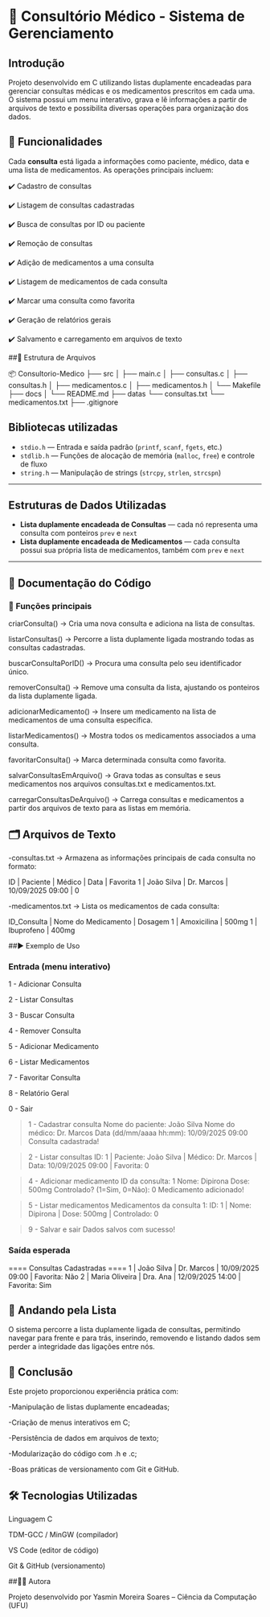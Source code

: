 # 🏥 Consultório Médico - Sistema de Gerenciamento

## Introdução

Projeto desenvolvido em C utilizando listas duplamente encadeadas para gerenciar consultas médicas e os medicamentos prescritos em cada uma.
O sistema possui um menu interativo, grava e lê informações a partir de arquivos de texto e possibilita diversas operações para organização dos dados.

## 📌 Funcionalidades

Cada **consulta** está ligada a informações como paciente, médico, data e uma lista de medicamentos. As operações principais incluem:

✔️ Cadastro de consultas

✔️ Listagem de consultas cadastradas

✔️ Busca de consultas por ID ou paciente

✔️ Remoção de consultas

✔️ Adição de medicamentos a uma consulta

✔️ Listagem de medicamentos de cada consulta

✔️ Marcar uma consulta como favorita

✔️ Geração de relatórios gerais

✔️ Salvamento e carregamento em arquivos de texto

##📂 Estrutura de Arquivos

📦 Consultorio-Medico
├── src
│   ├── main.c
│   ├── consultas.c
│   ├── consultas.h
│   ├── medicamentos.c
│   ├── medicamentos.h
│   └── Makefile
├── docs
│   └── README.md
├── datas
 └──  consultas.txt
 └──  medicamentos.txt
├── .gitignore


## Bibliotecas utilizadas

- `stdio.h` — Entrada e saída padrão (`printf`, `scanf`, `fgets`, etc.)  
- `stdlib.h` — Funções de alocação de memória (`malloc`, `free`) e controle de fluxo  
- `string.h` — Manipulação de strings (`strcpy`, `strlen`, `strcspn`)  

---

## Estruturas de Dados Utilizadas

- **Lista duplamente encadeada de Consultas** — cada nó representa uma consulta com ponteiros `prev` e `next`
- **Lista duplamente encadeada de Medicamentos** — cada consulta possui sua própria lista de medicamentos, também com `prev` e `next`

---

## 📖 Documentação do Código

### 🔹 Funções principais

criarConsulta() → Cria uma nova consulta e adiciona na lista de consultas.

listarConsultas() → Percorre a lista duplamente ligada mostrando todas as consultas cadastradas.

buscarConsultaPorID() → Procura uma consulta pelo seu identificador único.

removerConsulta() → Remove uma consulta da lista, ajustando os ponteiros da lista duplamente ligada.

adicionarMedicamento() → Insere um medicamento na lista de medicamentos de uma consulta específica.

listarMedicamentos() → Mostra todos os medicamentos associados a uma consulta.

favoritarConsulta() → Marca determinada consulta como favorita.

salvarConsultasEmArquivo() → Grava todas as consultas e seus medicamentos nos arquivos consultas.txt e medicamentos.txt.

carregarConsultasDeArquivo() → Carrega consultas e medicamentos a partir dos arquivos de texto para as listas em memória.

## 🗂️ Arquivos de Texto

-consultas.txt → Armazena as informações principais de cada consulta no formato:

ID | Paciente | Médico | Data | Favorita
1 | João Silva | Dr. Marcos | 10/09/2025 09:00 | 0

-medicamentos.txt → Lista os medicamentos de cada consulta:

ID_Consulta | Nome do Medicamento | Dosagem
1 | Amoxicilina | 500mg
1 | Ibuprofeno | 400mg

##▶️ Exemplo de Uso

### Entrada (menu interativo)

1 - Adicionar Consulta

2 - Listar Consultas

3 - Buscar Consulta

4 - Remover Consulta

5 - Adicionar Medicamento

6 - Listar Medicamentos

7 - Favoritar Consulta

8 - Relatório Geral

0 - Sair

> 1 - Cadastrar consulta
Nome do paciente: João Silva
Nome do médico: Dr. Marcos
Data (dd/mm/aaaa hh:mm): 10/09/2025 09:00
Consulta cadastrada!

> 2 - Listar consultas
ID: 1 | Paciente: João Silva | Médico: Dr. Marcos | Data: 10/09/2025 09:00 | Favorita: 0

> 4 - Adicionar medicamento
ID da consulta: 1
Nome: Dipirona
Dose: 500mg
Controlado? (1=Sim, 0=Não): 0
Medicamento adicionado!

> 5 - Listar medicamentos
Medicamentos da consulta 1:
ID: 1 | Nome: Dipirona | Dose: 500mg | Controlado: 0

> 9 - Salvar e sair
Dados salvos com sucesso!

### Saída esperada

==== Consultas Cadastradas ====
1 | João Silva | Dr. Marcos | 10/09/2025 09:00 | Favorita: Não
2 | Maria Oliveira | Dra. Ana | 12/09/2025 14:00 | Favorita: Sim

## 🔄 Andando pela Lista

O sistema percorre a lista duplamente ligada de consultas, permitindo navegar para frente e para trás, inserindo, removendo e listando dados sem perder a integridade das ligações entre nós.

## 📌 Conclusão

Este projeto proporcionou experiência prática com:

-Manipulação de listas duplamente encadeadas;

-Criação de menus interativos em C;

-Persistência de dados em arquivos de texto;

-Modularização do código com .h e .c;

-Boas práticas de versionamento com Git e GitHub.

## 🛠️ Tecnologias Utilizadas

Linguagem C

TDM-GCC / MinGW (compilador)

VS Code (editor de código)

Git & GitHub (versionamento)

##👨‍💻 Autora

Projeto desenvolvido por Yasmin Moreira Soares – Ciência da Computação (UFU)
